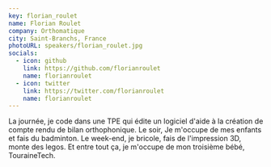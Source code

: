 ```yaml
---
key: florian_roulet
name: Florian Roulet
company: Orthomatique
city: Saint-Branchs, France
photoURL: speakers/florian_roulet.jpg
socials:
  - icon: github
    link: https://github.com/florianroulet
    name: florianroulet
  - icon: twitter
    link: https://twitter.com/florianroulet
    name: florianroulet
---
```


La journée, je code dans une TPE qui édite un logiciel d'aide à la création de compte rendu de bilan orthophonique. Le soir, Je m'occupe de mes enfants et fais du badminton. Le week-end, je bricole, fais de l'impression 3D, monte des legos. Et entre tout ça, je m'occupe de mon troisième bébé, TouraineTech.